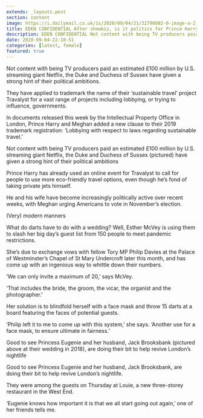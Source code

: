 ```yaml
---
extends: _layouts.post
section: content
image: https://i.dailymail.co.uk/1s/2020/09/04/21/32790082-0-image-a-2_1599250570223.jpg 
title: EDEN CONFIDENTIAL After showbiz, is it politics for Prince Harry and Meghan Markle? 
description: EDEN CONFIDENTIAL Not content with being TV producers paid an estimated £100 million by Netflix, the Duke and Duchess of Sussex have given a strong hint of their political ambitions. 
date: 2020-09-04-22-10-51 
categories: [latest, female] 
featured: true 
--- 
```

Not content with being TV producers paid an estimated £100 million by U.S. streaming giant Netflix, the Duke and Duchess of Sussex have given a strong hint of their political ambitions.

They have applied to trademark the name of their ‘sustainable travel’ project Travalyst for a vast range of projects including lobbying, or trying to influence, governments.

In documents released this week by the Intellectual Property Office in London, Prince Harry and Meghan added a new clause to their 2019 trademark registration: ‘Lobbying with respect to laws regarding sustainable travel.’

Not content with being TV producers paid an estimated £100 million by U.S. streaming giant Netflix, the Duke and Duchess of Sussex (pictured) have given a strong hint of their political ambitions

Prince Harry has already used an online event for Travalyst to call for people to use more eco-friendly travel options, even though he’s fond of taking private jets himself.

He and his wife have become increasingly politically active over recent weeks, with Meghan urging Americans to vote in November’s election. 

(Very) modern manners

What do darts have to do with a wedding? Well, Esther McVey is using them to slash her big day’s guest list from 150 people to meet pandemic restrictions.

She’s due to exchange vows with fellow Tory MP Philip Davies at the Palace of Westminster’s Chapel of St Mary Undercroft later this month, and has come up with an ingenious way to whittle down their numbers.

‘We can only invite a maximum of 20,’ says McVey. 

‘That includes the bride, the groom, the vicar, the organist and the photographer.’

Her solution is to blindfold herself with a face mask and throw 15 darts at a board featuring the faces of potential guests. 

‘Philip left it to me to come up with this system,’ she says. ‘Another use for a face mask, to ensure ultimate in fairness.’ 

Good to see Princess Eugenie and her husband, Jack Brooksbank (pictured above at their wedding in 2018), are doing their bit to help revive London’s nightlife

Good to see Princess Eugenie and her husband, Jack Brooksbank, are doing their bit to help revive London’s nightlife. 

They were among the guests on Thursday at Louie, a new three-storey restaurant in the West End. 

‘Eugenie knows how important it is that we all start going out again,’ one of her friends tells me.

